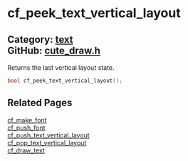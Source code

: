 [](../header.md ':include')

# cf_peek_text_vertical_layout

Category: [text](/api_reference?id=text)  
GitHub: [cute_draw.h](https://github.com/RandyGaul/cute_framework/blob/master/include/cute_draw.h)  
---

Returns the last vertical layout state.

```cpp
bool cf_peek_text_vertical_layout();
```

## Related Pages

[cf_make_font](/text/cf_make_font.md)  
[cf_push_font](/text/cf_push_font.md)  
[cf_push_text_vertical_layout](/text/cf_push_text_vertical_layout.md)  
[cf_pop_text_vertical_layout](/text/cf_pop_text_vertical_layout.md)  
[cf_draw_text](/text/cf_draw_text.md)  
